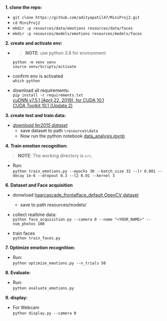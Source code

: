 **1. clone the repo:**   
  - `git clone https://github.com/adityapatil47/MiniProj2.git`    
  - `cd MiniProj2`
  - `mkdir -p resources/data/emotions resources/data/faces`
- `mkdir -p resources/models/emotions resources/models/faces`

**2. create and activate env:**

- > **NOTE**: use python 3.8 for environment

  `python -m venv venv`  
  `source venv/Scripts/activate`

- confirm env is activated  
   `which python`
- download all requirements:  
   `pip install -r requirements.txt`  
  [cuDNN v7.5.1 (April 22, 2019), for CUDA 10.1](https://developer.nvidia.com/rdp/cudnn-archive#a-collapse751-101)  
  [CUDA Toolkit 10.1 (Update 2)](https://developer.nvidia.com/cuda-10.1-download-archive-update2)

**3. create test and train data:**

- _[download fer2015 dataset](https://www.kaggle.com/datasets/deadskull7/fer2013)_
  - save dataset to path `\resources\data`
  - Now run the python notebook [data_analysis.ipynb](src/emotions/dataset_analysis.ipynb)

**4. Train emotion recognition:**

> **NOTE**: The working directory is `src`.

- Run:  
  `python train_emotions.py --epochs 30 --batch_size 32 --lr 0.001 --decay 1e-6 --dropout 0.3 --l2 0.01 --kernel 3`

**6. Dataset and Face acquisition**

- donwload [haarcascade_frontalface_default OpenCV dataset](https://github.com/opencv/opencv/blob/4.x/data/haarcascades/haarcascade_frontalface_default.xml)

  - save to path resources/models/

- collect realtime data:  
   `python face_acquisition.py --camera 0 --name "<YOUR_NAME>" --num_photos 100`

- train faces  
  `python train_faces.py`

**7. Optimize emotion recognition:**

- Run:  
  `python optimize_emotions.py --n_trials 50`

**8. Evaluate:**

- Run:  
  `python evaluate_emotions.py`

**9. display:**

- For Webcam  
  `python display.py --camera 0`
